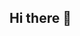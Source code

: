 ## Hi there 👋

<!--
**Anh-pham-csc/Anh-pham-csc** is a ✨ _special_ ✨ repository because its `README.md` (this file) appears on your GitHub profile.

# This is some information about me 

Here are some ideas to get you started:

- 🔭 I’m currently working on ...
- 🌱 I’m currently learning ...
- 👯 I’m looking to collaborate on ...
- 🤔 I’m looking for help with ...
- 💬 Ask me about ...
- 📫 How to reach me: ...
- 😄 Pronouns: ...
- ⚡ Fun fact: ...
-->
